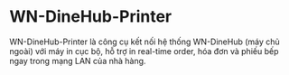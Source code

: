 # WN-DineHub-Printer
WN-DineHub-Printer là công cụ kết nối hệ thống WN-DineHub (máy chủ ngoài) với máy in cục bộ, hỗ trợ in real-time order, hóa đơn và phiếu bếp ngay trong mạng LAN của nhà hàng.
